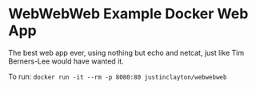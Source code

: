 # WebWebWeb Example Docker Web App

The best web app ever, using nothing but echo and netcat, just like Tim Berners-Lee would have wanted it.

To run: `docker run -it --rm -p 8080:80 justinclayton/webwebweb`


